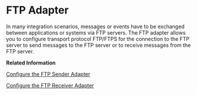 <!-- loio4464f89e019c46d892a33d0fdbff6379 -->

# FTP Adapter

In many integration scenarios, messages or events have to be exchanged between applications or systems via FTP servers. The FTP adapter allows you to configure transport protocol FTP/FTPS for the connection to the FTP server to send messages to the FTP server or to receive messages from the FTP server.

**Related Information**  


[Configure the FTP Sender Adapter](configure-the-ftp-sender-adapter-239042f.md "The FTP (File Transfer Protocol) sender adapter connects SAP Cloud Integration to a remote system using TCP (Transmission Control Protocol) to receive files from the system.")

[Configure the FTP Receiver Adapter](configure-the-ftp-receiver-adapter-c16d331.md "The FTP (File Transfer Protocol) receiver adapter connects SAP Cloud Integration to a remote system using TCP (Transmission Control Protocol) to write files to the system.")

